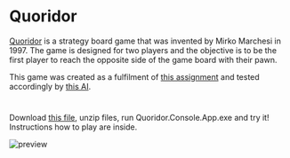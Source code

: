 # Quoridor
[Quoridor](https://en.wikipedia.org/wiki/Quoridor) is a strategy board game that was invented by Mirko Marchesi in 1997. The game is designed for two players and the objective is to be the first player to reach the opposite side of the game board with their pawn.

This game was created as a fulfilment of [this assignment](https://github.com/introduction-to-gamedev/assignments/blob/master/2021/assignment_2.md) and tested accordingly by [this AI](https://github.com/introduction-to-gamedev/ai-tester).
#
Download [this file](https://github.com/yuradanyliuk/Quoridor/releases/download/v1.0.0/Quoridor.v1.0.0.rar), unzip files, run Quoridor.Console.App.exe and try it!
Instructions how to play are inside.

![preview](https://github.com/yuradanyliuk/Quoridor/assets/56362999/615ec3cf-332a-4f50-a4f8-5521074f9749)